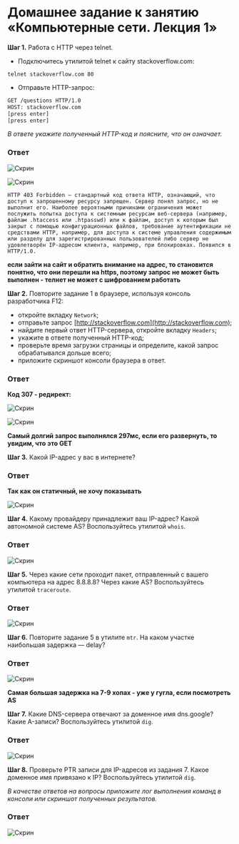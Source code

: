 # Домашнее задание к занятию «Компьютерные сети. Лекция 1»


**Шаг 1.** Работа c HTTP через telnet.

- Подключитесь утилитой telnet к сайту stackoverflow.com:

`telnet stackoverflow.com 80`
 
- Отправьте HTTP-запрос:

```bash
GET /questions HTTP/1.0
HOST: stackoverflow.com
[press enter]
[press enter]
```
*В ответе укажите полученный HTTP-код и поясните, что он означает.*

### Ответ

![Скрин](https://github.com/Jlljully/terminal-OS-net-security/blob/main/files/lesson_6/Screenshot_2.png "telnet")

![Скрин](https://github.com/Jlljully/terminal-OS-net-security/blob/main/files/lesson_6/Screenshot_3.png "telnet")

```
HTTP 403 Forbidden — стандартный код ответа HTTP, означающий, что доступ к запрошенному ресурсу запрещен. Сервер понял запрос, но не выполнит его. Наиболее вероятными причинами ограничения может послужить попытка доступа к системным ресурсам веб-сервера (например, файлам .htaccess или .htpasswd) или к файлам, доступ к которым был закрыт с помощью конфигурационных файлов, требование аутентификации не средствами HTTP, например, для доступа к системе управления содержимым или разделу для зарегистрированных пользователей либо сервер не удовлетворён IP-адресом клиента, например, при блокировках. Появился в HTTP/1.0.
```

**если зайти на сайт и обратить внимание на адрес, то становится понятно, что они перешли на https, поэтому запрос не может быть выполнен - телнет не может с шифрованием работать**

**Шаг 2.** Повторите задание 1 в браузере, используя консоль разработчика F12:

 - откройте вкладку `Network`;
 - отправьте запрос [http://stackoverflow.com](http://stackoverflow.com);
 - найдите первый ответ HTTP-сервера, откройте вкладку `Headers`;
 - укажите в ответе полученный HTTP-код;
 - проверьте время загрузки страницы и определите, какой запрос обрабатывался дольше всего;
 - приложите скриншот консоли браузера в ответ.

### Ответ

**Код 307 - редирект:**

![Скрин](https://github.com/Jlljully/terminal-OS-net-security/blob/main/files/lesson_6/Screenshot_4.png "F12")

![Скрин](https://github.com/Jlljully/terminal-OS-net-security/blob/main/files/lesson_6/Screenshot_5.png "F12")

**Самый долгий запрос выполнялся 297мс, если его развернуть, то увидим, что это GET**

**Шаг 3.** Какой IP-адрес у вас в интернете?

### Ответ

**Так как он статичный, не хочу показывать**

![Скрин](https://github.com/Jlljully/terminal-OS-net-security/blob/main/files/lesson_6/Screenshot_6.png "IP")

**Шаг 4.** Какому провайдеру принадлежит ваш IP-адрес? Какой автономной системе AS? Воспользуйтесь утилитой `whois`.

### Ответ

![Скрин](https://github.com/Jlljully/terminal-OS-net-security/blob/main/files/lesson_6/Screenshot_7.png "whois")

**Шаг 5.** Через какие сети проходит пакет, отправленный с вашего компьютера на адрес 8.8.8.8? Через какие AS? Воспользуйтесь утилитой `traceroute`.

### Ответ

![Скрин](https://github.com/Jlljully/terminal-OS-net-security/blob/main/files/lesson_6/Screenshot_8.png "whois")

**Шаг 6.** Повторите задание 5 в утилите `mtr`. На каком участке наибольшая задержка — delay?

### Ответ

![Скрин](https://github.com/Jlljully/terminal-OS-net-security/blob/main/files/lesson_6/Screenshot_9.png "mtr")

**Самая большая задержка на 7-9 хопах - уже у гугла, если посмотреть AS**

**Шаг 7.** Какие DNS-сервера отвечают за доменное имя dns.google? Какие A-записи? Воспользуйтесь утилитой `dig`.

### Ответ

![Скрин](https://github.com/Jlljully/terminal-OS-net-security/blob/main/files/lesson_6/Screenshot_10.png "dig")

**Шаг 8.** Проверьте PTR записи для IP-адресов из задания 7. Какое доменное имя привязано к IP? Воспользуйтесь утилитой `dig`.

*В качестве ответов на вопросы приложите лог выполнения команд в консоли или скриншот полученных результатов.*

### Ответ

![Скрин](https://github.com/Jlljully/terminal-OS-net-security/blob/main/files/lesson_6/Screenshot_11.png "dig")
